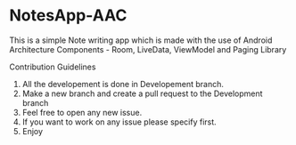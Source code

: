 # NotesApp-AAC
This is a simple Note writing app which is made with the use of Android Architecture Components - Room, LiveData, ViewModel and Paging Library

Contribution Guidelines

1. All the developement is done in Developement branch.
2. Make a new branch and create a pull request to the Development branch
3. Feel free to open any new issue.
4. If you want to work on any issue please specify first.
5. Enjoy
